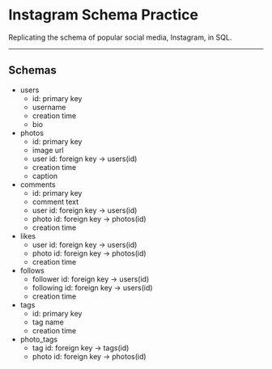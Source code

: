 # Instagram Schema Practice
Replicating the schema of popular social media, Instagram, in SQL.

---
## Schemas
- users
  - id: primary key
  - username
  - creation time
  - bio
- photos
  - id: primary key
  - image url
  - user id: foreign key -> users(id)
  - creation time
  - caption
- comments
  - id: primary key
  - comment text
  - user id: foreign key -> users(id)
  - photo id: foreign key -> photos(id)
  - creation time
- likes
  - user id: foreign key -> users(id)
  - photo id: foreign key -> photos(id)
  - creation time
- follows
  - follower id: foreign key -> users(id)
  - following id: foreign key -> users(id)
  - creation time
- tags
  - id: primary key
  - tag name
  - creation time
- photo_tags
  - tag id: foreign key -> tags(id)
  - photo id: foreign key -> photos(id)
